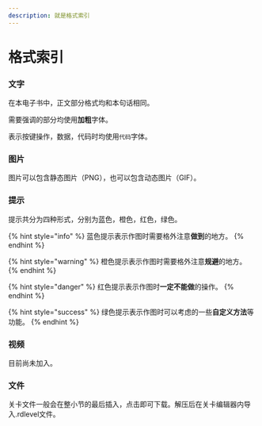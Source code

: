 ```yaml
---
description: 就是格式索引
---
```


# 格式索引

### 文字

在本电子书中，正文部分格式均和本句话相同。

需要强调的部分均使用**加粗**字体。

表示按键操作，数据，代码时均使用`代码`字体。

### 图片

图片可以包含静态图片（PNG），也可以包含动态图片（GIF）。

### 提示

提示共分为四种形式，分别为蓝色，橙色，红色，绿色。

{% hint style="info" %}
蓝色提示表示作图时需要格外注意**做到**的地方。
{% endhint %}

{% hint style="warning" %}
橙色提示表示作图时需要格外注意**规避**的地方。
{% endhint %}

{% hint style="danger" %}
红色提示表示作图时**一定不能做**的操作。
{% endhint %}

{% hint style="success" %}
绿色提示表示作图时可以考虑的一些**自定义方法**等功能。
{% endhint %}

### 视频

目前尚未加入。

### 文件

关卡文件一般会在整小节的最后插入，点击即可下载。解压后在关卡编辑器内导入.rdlevel文件。

